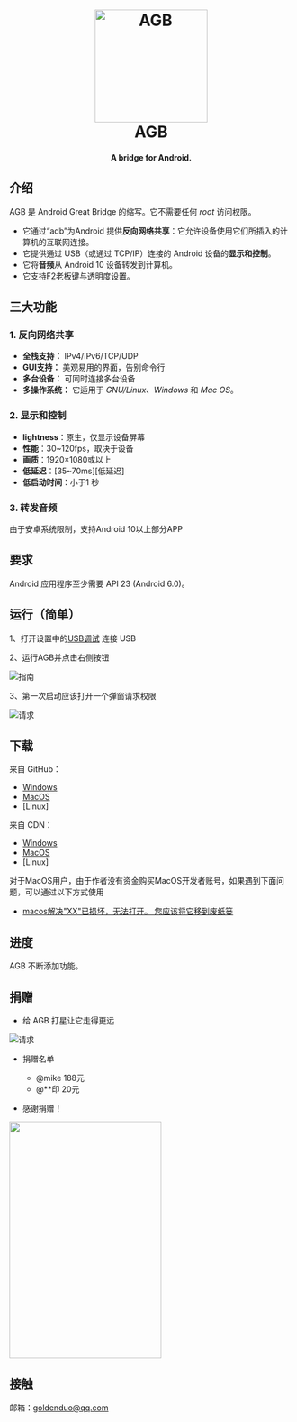 <h1 align="center">
  <img src="https://selfshare.flyingcat.top/AGB/icon.png" alt="AGB" width="200">
  <br>AGB<br>
</h1>

<h4 align="center">A bridge for Android.</h4>


## 介绍

AGB 是 Android Great Bridge 的缩写。它不需要任何 _root_ 访问权限。
* 它通过“adb”为Android 提供**反向网络共享**：它允许设备使用它们所插入的计算机的互联网连接。
* 它提供通过 USB（或通过 TCP/IP）连接的 Android 设备的**显示和控制**。
* 它将**音频**从 Android 10 设备转发到计算机。
* 它支持F2老板键与透明度设置。

## 三大功能

### 1. 反向网络共享

- **全栈支持：** IPv4/IPv6/TCP/UDP
- **GUI支持：** 美观易用的界面，告别命令行
- **多台设备：** 可同时连接多台设备
- **多操作系统：** 它适用于 _GNU/Linux_、_Windows_ 和 _Mac OS_。

### 2. 显示和控制

- **lightness**：原生，仅显示设备屏幕
- **性能**：30~120fps，取决于设备
- **画质**：1920×1080或以上
- **低延迟**：[35~70ms][低延迟]
- **低启动时间**：小于1 秒

### 3. 转发音频

由于安卓系统限制，支持Android 10以上部分APP


## 要求

Android 应用程序至少需要 API 23 (Android 6.0)。

## 运行（简单）

1、打开设置中的[USB调试](https://github.com/goldenduo/AGB/blob/main/developer_options.md)
连接 USB

2、运行AGB并点击右侧按钮

![指南](https://cdn.jsdelivr.net/gh/goldenduo/AGB/R/guide.gif)

3、第一次启动应该打开一个弹窗请求权限

![请求](https://cdn.jsdelivr.net/gh/goldenduo/AGB/R/request.jpg)

## 下载

来自 GitHub：

- [Windows](https://github.com/goldenduo/AGB/releases/latest/download/agb_win.zip)
- [MacOS](https://github.com/goldenduo/AGB/releases/latest/download/agb_macos.zip)
- [Linux]

来自 CDN：

- [Windows](https://share.xiening.top/https://github.com/goldenduo/AGB/releases/latest/download/agb_win.zip)
- [MacOS](https://share.xiening.top/https://github.com/goldenduo/AGB/releases/latest/download/agb_macos.zip)
- [Linux]

对于MacOS用户，由于作者没有资金购买MacOS开发者账号，如果遇到下面问题，可以通过以下方式使用
* [macos解决"XX"已损坏，无法打开。 您应该将它移到废纸篓](https://www.jianshu.com/p/a792ec264790)

## 进度

AGB 不断添加功能。

## 捐赠

- 给 AGB 打星让它走得更远

![请求](https://cdn.jsdelivr.net/gh/goldenduo/AGB/R/please.gif)

- 捐赠名单

  - @mike 188元
  - @**印 20元

- 感谢捐赠！

<img src="https://cdn.jsdelivr.net/gh/goldenduo/AGB/R/alipay.jpg" width="270" height="420">

## 接触

邮箱：goldenduo@qq.com
